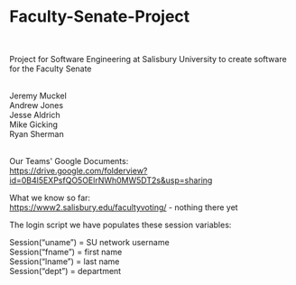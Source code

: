 ﻿Faculty-Senate-Project
======================
<br />

Project for Software Engineering at Salisbury University to create software for the Faculty Senate

<br />
Jeremy Muckel<br />
Andrew Jones<br />
Jesse Aldrich<br />
Mike Gicking<br />
Ryan Sherman<br />
<br />

Our Teams' Google Documents:<br>
https://drive.google.com/folderview?id=0B4l5EXPsfQO5OElrNWh0MW5DT2s&usp=sharing <br />

What we know so far:<br>
https://www2.salisbury.edu/facultyvoting/ - nothing there yet<br />
 
The login script we have populates these session variables:<br />
 
Session(“uname”) = SU network username<br />
Session(“fname”) = first name<br />
Session(“lname”) = last name<br />
Session(“dept”) = department<br />

